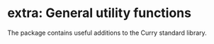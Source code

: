 # extra: General utility functions

The package contains useful additions to the Curry standard library.
